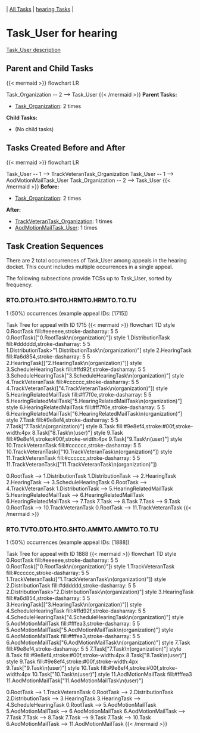 ---
---
<!-- DO NOT EDIT THIS FILE.  This file is autogenerated. -->
| [All Tasks](../alltasks.md) | [hearing Tasks](tasklist.md) |

# Task_User for hearing

[Task_User description](../task_descr/Task_User.md)

## Parent and Child Tasks

{{< mermaid >}}
flowchart LR

Task_Organization -- 2 --> Task_User
{{< /mermaid >}}
**Parent Tasks:**

   * [Task_Organization](Task_Organization.md): 2 times

**Child Tasks:**

   * (No child tasks)

## Tasks Created Before and After

{{< mermaid >}}
flowchart LR

Task_User -- 1 --> TrackVeteranTask_Organization
Task_User -- 1 --> AodMotionMailTask_User
Task_Organization -- 2 --> Task_User
{{< /mermaid >}}
**Before:**

   * [Task_Organization](Task_Organization.md): 2 times

**After:**

   * [TrackVeteranTask_Organization](TrackVeteranTask_Organization.md): 1 times
   * [AodMotionMailTask_User](AodMotionMailTask_User.md): 1 times

## Task Creation Sequences

There are 2 total occurrences of Task_User among appeals in the hearing docket.  This count includes multiple occurrences in a single appeal.

The following subsections provide TCSs up to Task_User, sorted by frequency.

### RTO.DTO.HTO.SHTO.HRMTO.HRMTO.TO.TU

1 (50%) occurrences (example appeal IDs: [1715])

Task Tree for appeal with ID 1715
{{< mermaid >}}
flowchart TD
style 0.RootTask fill:#eeeeee,stroke-dasharray: 5 5
  0.RootTask(["0.RootTask\n(organization)"])
style 1.DistributionTask fill:#dddddd,stroke-dasharray: 5 5
  1.DistributionTask>"1.DistributionTask\n(organization)"]
style 2.HearingTask fill:#a6d854,stroke-dasharray: 5 5
  2.HearingTask[["2.HearingTask\n(organization)"]]
style 3.ScheduleHearingTask fill:#ffd92f,stroke-dasharray: 5 5
  3.ScheduleHearingTask["3.ScheduleHearingTask\n(organization)"]
style 4.TrackVeteranTask fill:#cccccc,stroke-dasharray: 5 5
  4.TrackVeteranTask(["4.TrackVeteranTask\n(organization)"])
style 5.HearingRelatedMailTask fill:#ff7f0e,stroke-dasharray: 5 5
  5.HearingRelatedMailTask["5.HearingRelatedMailTask\n(organization)"]
style 6.HearingRelatedMailTask fill:#ff7f0e,stroke-dasharray: 5 5
  6.HearingRelatedMailTask["6.HearingRelatedMailTask\n(organization)"]
style 7.Task fill:#9e8ef4,stroke-dasharray: 5 5
  7.Task["7.Task\n(organization)"]
style 8.Task fill:#9e8ef4,stroke:#00f,stroke-width:4px
  8.Task["8.Task\n(user)"]
style 9.Task fill:#9e8ef4,stroke:#00f,stroke-width:4px
  9.Task["9.Task\n(user)"]
style 10.TrackVeteranTask fill:#cccccc,stroke-dasharray: 5 5
  10.TrackVeteranTask(["10.TrackVeteranTask\n(organization)"])
style 11.TrackVeteranTask fill:#cccccc,stroke-dasharray: 5 5
  11.TrackVeteranTask(["11.TrackVeteranTask\n(organization)"])

0.RootTask --> 1.DistributionTask
1.DistributionTask --> 2.HearingTask
2.HearingTask --> 3.ScheduleHearingTask
0.RootTask --> 4.TrackVeteranTask
1.DistributionTask --> 5.HearingRelatedMailTask
5.HearingRelatedMailTask --> 6.HearingRelatedMailTask
6.HearingRelatedMailTask --> 7.Task
7.Task --> 8.Task
7.Task --> 9.Task
0.RootTask --> 10.TrackVeteranTask
0.RootTask --> 11.TrackVeteranTask
{{< /mermaid >}}


### RTO.TVTO.DTO.HTO.SHTO.AMMTO.AMMTO.TO.TU

1 (50%) occurrences (example appeal IDs: [1888])

Task Tree for appeal with ID 1888
{{< mermaid >}}
flowchart TD
style 0.RootTask fill:#eeeeee,stroke-dasharray: 5 5
  0.RootTask(["0.RootTask\n(organization)"])
style 1.TrackVeteranTask fill:#cccccc,stroke-dasharray: 5 5
  1.TrackVeteranTask(["1.TrackVeteranTask\n(organization)"])
style 2.DistributionTask fill:#dddddd,stroke-dasharray: 5 5
  2.DistributionTask>"2.DistributionTask\n(organization)"]
style 3.HearingTask fill:#a6d854,stroke-dasharray: 5 5
  3.HearingTask[["3.HearingTask\n(organization)"]]
style 4.ScheduleHearingTask fill:#ffd92f,stroke-dasharray: 5 5
  4.ScheduleHearingTask["4.ScheduleHearingTask\n(organization)"]
style 5.AodMotionMailTask fill:#fffea3,stroke-dasharray: 5 5
  5.AodMotionMailTask["5.AodMotionMailTask\n(organization)"]
style 6.AodMotionMailTask fill:#fffea3,stroke-dasharray: 5 5
  6.AodMotionMailTask["6.AodMotionMailTask\n(organization)"]
style 7.Task fill:#9e8ef4,stroke-dasharray: 5 5
  7.Task["7.Task\n(organization)"]
style 8.Task fill:#9e8ef4,stroke:#00f,stroke-width:4px
  8.Task["8.Task\n(user)"]
style 9.Task fill:#9e8ef4,stroke:#00f,stroke-width:4px
  9.Task["9.Task\n(user)"]
style 10.Task fill:#9e8ef4,stroke:#00f,stroke-width:4px
  10.Task["10.Task\n(user)"]
style 11.AodMotionMailTask fill:#fffea3
  11.AodMotionMailTask["11.AodMotionMailTask\n(user)"]

0.RootTask --> 1.TrackVeteranTask
0.RootTask --> 2.DistributionTask
2.DistributionTask --> 3.HearingTask
3.HearingTask --> 4.ScheduleHearingTask
0.RootTask --> 5.AodMotionMailTask
5.AodMotionMailTask --> 6.AodMotionMailTask
6.AodMotionMailTask --> 7.Task
7.Task --> 8.Task
7.Task --> 9.Task
7.Task --> 10.Task
6.AodMotionMailTask --> 11.AodMotionMailTask
{{< /mermaid >}}



